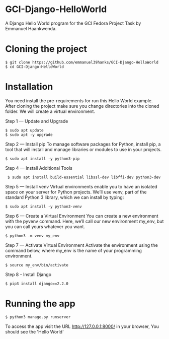 # GCI-Django-HelloWorld

A Django Hello World program for the GCI Fedora Project Task by Emmanuel Haankwenda.

Cloning the project
===================

    $ git clone https://github.com/emmanuel39hanks/GCI-Django-HelloWorld
    $ cd GCI-Django-HelloWorld

Installation
============

You need install the pre-requirements for run this Hello World example.
After cloning the project make sure you change directories into the cloned folder.
We will create a virtual environment.

Step 1 — Update and Upgrade


    $ sudo apt update
    $ sudo apt -y upgrade


Step 2 — Install pip
To manage software packages for Python, install pip, a tool that will install and manage libraries or modules to use in your projects.


    $ sudo apt install -y python3-pip


Step 4 — Install Additional Tools


     $ sudo apt install build-essential libssl-dev libffi-dev python3-dev


Step 5 — Install venv
Virtual environments enable you to have an isolated space on your server for Python projects. We’ll use venv, part of the standard Python 3 library, which we can install by typing:


    $ sudo apt install -y python3-venv
  
  
Step 6 — Create a Virtual Environment
You can create a new environment with the pyvenv command. Here, we’ll call our new environment my_env, but you can call yours whatever you want.


    $ python3 -m venv my_env
  
  
Step 7 — Activate Virtual Environment
Activate the environment using the command below, where my_env is the name of your programming environment.


    $ source my_env/bin/activate


Step 8 - Install Django


    $ pip3 install django==2.2.0



Running the app
===============

    $ python3 manage.py runserver

To access the app visit the URL  http://127.0.0.1:8000/ in your browser, You should see the 'Hello World'
